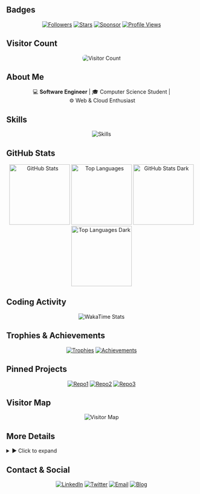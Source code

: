<!--
TABLE OF CONTENTS
- [Badges](#badges)
- [Visitor Count](#visitor-count)
- [About Me](#about-me)
- [Skills](#skills)
- [GitHub Stats](#github-stats)
- [Coding Activity](#coding-activity)
- [Trophies & Achievements](#trophies--achievements)
- [Pinned Projects](#pinned-projects)
- [Visitor Map](#visitor-map)
- [More Details](#more-details)
- [Contact & Social](#contact--social)
-->

## Badges
<p align="center">
  <a href="https://github.com/yashop7"><img src="https://img.shields.io/github/followers/yashop7?logo=github&style=for-the-badge&logoColor=white&labelColor=131820&color=FFFFFF" alt="Followers" /></a>
  <a href="https://github.com/yashop7"><img src="https://img.shields.io/github/stars/yashop7?logo=github&style=for-the-badge&logoColor=white&labelColor=131820&color=FFFFFF" alt="Stars" /></a>
  <a href="https://github.com/sponsors/yashop7"><img src="https://img.shields.io/github/sponsors/yashop7?logo=github-sponsors&style=for-the-badge&logoColor=#EA4AAA&labelColor=131820&color=FFFFFF" alt="Sponsor" /></a>
  <a href="https://github.com/yashop7"><img src="https://img.shields.io/github-readme-view-count/yashop7?style=for-the-badge&logo=readme&label=Profile%20Views&labelColor=131820&color=FFFFFF" alt="Profile Views" /></a>
</p>

## Visitor Count
<p align="center">
  <img src="https://hits.sh/github.com/yashop7/hits.svg?style=for-the-badge&label=Visitor%20Count&color=FFFFFF&labelColor=131820" alt="Visitor Count" style="border-radius: 0.5rem;" />
</p>

## About Me
<p align="center">
  💻 <strong>Software Engineer</strong> | 🎓 Computer Science Student | ⚙️ Web & Cloud Enthusiast
</p>

## Skills
<p align="center">
  <img src="https://skillicons.dev/icons?i=html,css,js,ts,react,nextjs,nodejs,express,mongodb,postgresql,prisma,git,github,npm,vite,postman,docker,bash,unity,p5js,firebase,aws,prometheus,grafana,socketio,nextauth,recoil,monorepo,turborepo,figma&perline=12" alt="Skills" />
</p>

## GitHub Stats
<p align="center">
  <!-- Light Mode -->
  <a href="#github-stats" title="GitHub Stats"><img src="https://github-readme-stats.vercel.app/api?username=yashop7&theme=light&title_color=131820&icon_color=131820&bg_color=FFFFFF" alt="GitHub Stats" height="160" /></a>
  <a href="#github-stats" title="Top Languages"><img src="https://github-readme-stats.vercel.app/api/top-langs/?username=yashop7&layout=donut&theme=light&title_color=131820&icon_color=131820&bg_color=FFFFFF" alt="Top Languages" height="160" /></a>
  <!-- Dark Mode -->
  <a href="#github-stats"><img src="https://github-readme-stats.vercel.app/api?username=yashop7&theme=dark&hide_border=true&bg_color=11151C" alt="GitHub Stats Dark" height="160" /></a>
  <a href="#github-stats"><img src="https://github-readme-stats.vercel.app/api/top-langs/?username=yashop7&layout=donut&theme=dark&hide_border=true&bg_color=11151C" alt="Top Languages Dark" height="160" /></a>
</p>

## Coding Activity
<p align="center">
  <img src="https://github.com/marketplace/actions/wakatime-coding-statistics" alt="WakaTime Stats" />
</p>

## Trophies & Achievements
<p align="center">
  <a href="https://github-profile-trophy.vercel.app/?username=yashop7"><img src="https://github-profile-trophy.vercel.app/?username=yashop7&theme=flat&rank=-&margin-w=15" alt="Trophies" /></a>
  <a href="#"><img src="https://the-1riddle.github.io/Github-Profile-Achievements/badges/all.svg" alt="Achievements" /></a>
</p>

## Pinned Projects
<p align="center">
  <!-- Customize these with your repo names -->
  <a href="https://github.com/yashop7/Repo1"><img src="https://github-readme-stats.vercel.app/api/pin/?username=yashop7&repo=Repo1&theme=light" alt="Repo1" /></a>
  <a href="https://github.com/yashop7/Repo2"><img src="https://github-readme-stats.vercel.app/api/pin/?username=yashop7&repo=Repo2&theme=light" alt="Repo2" /></a>
  <a href="https://github.com/yashop7/Repo3"><img src="https://github-readme-stats.vercel.app/api/pin/?username=yashop7&repo=Repo3&theme=light" alt="Repo3" /></a>
</p>

## Visitor Map
<p align="center">
  <!-- Example using umap or other external service -->
  <img src="https://github.com/yashop7/visitor-map/raw/main/map.svg" alt="Visitor Map" />
</p>

## More Details
<details>
  <summary>▶️ Click to expand</summary>

  - 🔭 I’m currently working on **Skizify**, a video‑call platform.  
  - 🌱 I’m learning advanced **WebRTC** and **cloud scalability**.  
  - 👯 I’m looking to collaborate on **open‑source fullstack** projects.  
  - 💬 Ask me about **React**, **Tailwind** and **WebSockets**.  
  - 📫 How to reach me: **yashop7@gmail.com**  
  - ⚡ Fun fact: I love creating interactive **p5.js** sketches!  
  - ![Funny GIF](https://media.giphy.com/media/26BRuo6sLetdllPAQ/giphy.gif)
</details>

## Contact & Social
<p align="center">
  <a href="https://linkedin.com/in/yash-gussian-462611299"><img src="https://img.shields.io/badge/LinkedIn-0A66C2?style=for-the-badge&logo=linkedin&logoColor=white" alt="LinkedIn" /></a>
  <a href="https://twitter.com/YASH25764536"><img src="https://img.shields.io/badge/Twitter-1DA1F2?style=for-the-badge&logo=twitter&logoColor=white" alt="Twitter" /></a>
  <a href="mailto:yashop7@gmail.com"><img src="https://img.shields.io/badge/Email-D14836?style=for-the-badge&logo=gmail&logoColor=white" alt="Email" /></a>
  <a href="https://yashop7.github.io/blog"><img src="https://img.shields.io/badge/Blog-121212?style=for-the-badge&logo=hashnode&logoColor=white" alt="Blog" /></a>
</p>
